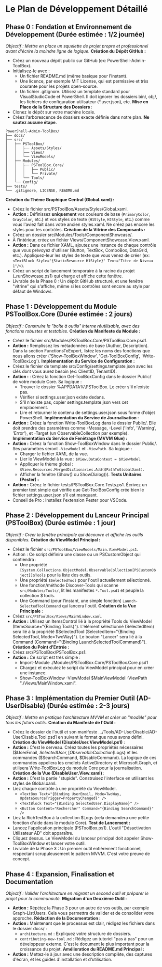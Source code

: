 # Le Plan de Développement Détaillé
## Phase 0 : Fondation et Environnement de Développement (Durée estimée : 1/2 journée)
*Objectif : Mettre en place un squelette de projet propre et professionnel avant d'écrire la moindre ligne de logique.*
**Création du Dépôt GitHub :**
- Créez un nouveau dépôt public sur GitHub (ex: PowerShell-Admin-ToolBox).
- Initialisez-le avec :
  - Un fichier README.md (même basique pour l'instant).
  - Une licence, par exemple MIT License, qui est permissive et très courante pour les projets open-source.
  - Un fichier .gitignore. Utilisez un template standard pour VisualStudioCode et PowerShell. Il doit ignorer les dossiers bin/, obj/, les fichiers de configuration utilisateur (*.user.json), etc.
**Mise en Place de la Structure des Dossiers :**
- Clonez le dépôt sur votre machine locale.
- Créez l'arborescence de dossiers exacte définie dans notre plan. **Ne sautez aucune étape.**
```
PowerShell-Admin-ToolBox/
├── docs/
├── src/
│   ├── PSToolBox/
│   │   ├── Assets/Styles/
│   │   ├── Views/
│   │   └── ViewModels/
│   ├── Modules/
│   │   ├── PSToolBox.Core/
│   │   │   ├── Public/
│   │   │   └── Private/
│   │   └── Tools/
│   └── Config/
├── tests/
└── .gitignore, LICENSE, README.md
```
**Création du Thème Graphique Central (Global.xaml) :**
- Créez le fichier src/PSToolBox/Assets/Styles/Global.xaml.
- **Action :** Définissez **uniquement** vos couleurs de base (`PrimaryColor`, `GrayColor`, etc.) et vos styles de texte (`H1Style`, `H2Style`, etc.) comme vous l'aviez fait dans votre ancien styles.xaml. Ne créez pas encore les styles pour les contrôles.
**Création de la Vitrine des Composants :**
- Créez un dossier src/Modules/Tools/ComponentShowcase/.
- À l'intérieur, créez un fichier Views/ComponentShowcase.View.xaml.
- **Action :** Dans ce fichier XAML, ajoutez une instance de chaque contrôle que vous prévoyez d'utiliser (Button, TextBox, ComboBox, DataGrid, etc.). Appliquez-leur les styles de texte que vous venez de créer (ex: `<TextBlock Style="{StaticResource H1Style}" Text="Titre de Niveau 1"/>`).
- Créez un script de lancement temporaire à la racine du projet (_runShowcase.ps1) qui charge et affiche cette fenêtre.
- Livrable de la Phase 0 : Un dépôt GitHub structuré, et une fenêtre "vitrine" qui s'affiche, même si les contrôles sont encore au style par défaut de Windows.
## Phase 1 : Développement du Module PSToolBox.Core (Durée estimée : 2 jours)
*Objectif : Construire la "boîte à outils" interne réutilisable, avec des fonctions robustes et testables.*
**Création du Manifeste du Module :**
- Créez le fichier src/Modules/PSToolBox.Core/PSToolBox.Core.psd1.
- **Action :** Remplissez les métadonnées de base (Author, Description). Dans la section FunctionsToExport, listez les noms des fonctions que nous allons créer ('Show-ToolBoxWindow', 'Get-ToolBoxConfig', 'Write-ToolBoxLog').
**Implémentation du Service de Configuration :**
- Créez le fichier de template src/Config/settings.template.json avec les clés dont vous aurez besoin (ex: ClientID, TenantID).
- **Action :** : Créez la fonction Get-ToolBoxConfig dans le dossier Public/ de votre module Core. Sa logique :
  - Trouver le dossier %APPDATA%\PSToolBox. Le créer s'il n'existe pas.
  - Vérifier si settings.user.json existe dedans.
  - S'il n'existe pas, copier settings.template.json vers cet emplacement.
  - Lire et retourner le contenu de settings.user.json sous forme d'objet PowerShell.
**Implémentation du Service de Journalisation :**
- **Action :** Créez la fonction Write-ToolBoxLog dans le dossier Public/. Elle doit prendre des paramètres comme -Message, -Level ('Info', 'Warning', 'Error'), et -Target (un ObservableCollection par exemple).
**Implémentation du Service de Fenêtrage (MVVM Glue) :**
- **Action :** Créez la fonction Show-ToolBoxWindow dans le dossier Public/. Ses paramètres seront `-ViewModel` et `-ViewPath`. Sa logique :
  - Charger le fichier XAML de la vue.
  - Lier le ViewModel à la vue : `$View.DataContext = $ViewModel`.
  - Appliquer le thème global : `$View.Resources.MergedDictionaries.Add($PathToGlobalXaml)`.
  - Afficher la fenêtre (Show() ou ShowDialog()).
**Tests Unitaires (Pester) :**
- **Action :** Créez le fichier tests/PSToolBox.Core.Tests.ps1. Écrivez un premier test simple qui vérifie que Get-ToolBoxConfig crée bien le fichier settings.user.json s'il est manquant.
- Conseil de Pro : Installez l'extension Pester pour VSCode.
## Phase 2 : Développement du Lanceur Principal (PSToolBox) (Durée estimée : 1 jour)
*Objectif : Créer la fenêtre principale qui découvre et affiche les outils disponibles.*
**Création du ViewModel Principal :**
- Créez le fichier `src/PSToolBox/ViewModels/Main.ViewModel.ps1`.
- Action : Ce script définira une classe ou un PSCustomObject qui contiendra :
  - Une propriété `[System.Collections.ObjectModel.ObservableCollection[PSCustomObject]]$Tools` pour la liste des outils.
  - Une propriété `$SelectedTool` pour l'outil actuellement sélectionné.
  - Une fonction/méthode Discover-Tools qui scanne `src/Modules/Tools/`, lit les manifestes `*.Tool.psd1` et peuple la collection $Tools.
  - Une Command (pour l'instant, une simple fonction) `Launch-SelectedToolCommand` qui lancera l'outil.
**Création de la Vue Principale :**
- Créez `src/PSToolBox/Views/MainWindow.xaml`.
- **Action :** Utilisez un ItemsControl lié à la propriété Tools du ViewModel (ItemsSource="{Binding Tools}"). L'élément sélectionné (SelectedItem) sera lié à la propriété $SelectedTool (SelectedItem="{Binding SelectedTool, Mode=TwoWay}"). Le bouton "Lancer" sera lié à la Command (Command="{Binding LaunchSelectedToolCommand}").
**Création du Point d'Entrée :**
- Créez src/PSToolBox/PSToolBox.ps1.
- **Action :** Ce script est très simple :
  - Import-Module ./Modules/PSToolBox.Core/PSToolBox.Core.psd1
  - Chargez et exécutez le script du ViewModel principal pour en créer une instance.
  -  Show-ToolBoxWindow -ViewModel $MainViewModel -ViewPath "./Views/MainWindow.xaml".
## Phase 3 : Implémentation du Premier Outil (AD-UserDisable) (Durée estimée : 2-3 jours)
*Objectif : Mettre en pratique l'architecture MVVM et créer un "modèle" pour tous les futurs outils.*
**Création du Manifeste de l'Outil :**
- Créez le dossier de l'outil et son manifeste .../Tools/AD-UserDisable/AD-UserDisable.Tool.psd1 en suivant le format que nous avons défini.
**Création du ViewModel (DisableUser.ViewModel.ps1) :**
- **Action :** C'est le cerveau. Créez toutes les propriétés nécessaires ($UserEmail, $SelectedUser, [ObservableCollection]$Logs) et les commandes ($SearchCommand, $DisableCommand). La logique de ces commandes appellera les cmdlets ActiveDirectory et Microsoft.Graph, et utilisera Write-ToolBoxLog du module Core pour la journalisation.
**Création de la Vue (DisableUser.View.xaml) :**
- **Action :** C'est la partie "stupide". Construisez l'interface en utilisant les styles de Global.xaml.
- Liez chaque contrôle à une propriété du ViewModel.
  - `<TextBox Text="{Binding UserEmail, Mode=TwoWay, UpdateSourceTrigger=PropertyChanged}" />`
  - `<TextBlock Text="{Binding SelectedUser.DisplayName}" />`
  - `<Button Content="Rechercher" Command="{Binding SearchCommand}" />`
- Liez la RichTextBox à la collection $Logs (cela demandera une petite fonction d'aide dans le module Core).
**Test de Lancement :**
- Lancez l'application principale (PSToolBox.ps1). L'outil "Désactivation Utilisateur AD" doit apparaître.
- Cliquez dessus. Le ViewModel du lanceur principal doit appeler Show-ToolBoxWindow et lancer votre outil.
- Livrable de la Phase 3 : Un premier outil entièrement fonctionnel, respectant scrupuleusement le pattern MVVM. C'est votre preuve de concept.
## Phase 4 : Expansion, Finalisation et Documentation
*Objectif : Valider l'architecture en migrant un second outil et préparer le projet pour la communauté.*
**Migration d'un Deuxième Outil :**
- **Action :** Répétez la Phase 3 pour un autre de vos outils, par exemple Graph-ListUsers. Cela vous permettra de valider et de consolider votre approche.
**Rédaction de la Documentation :**
- **Action :** Maintenant que le processus est clair, rédigez les fichiers dans le dossier docs/ :
  - `architecture.md` : Expliquez votre structure de dossiers.
  - `contributing-new-tool.md` : Rédigez un tutoriel "pas à pas" pour un développeur externe. C'est le document le plus important pour la croissance du projet.
**Amélioration du README.md Principal :**
- **Action :** Mettez-le à jour avec une description complète, des captures d'écran, et les guides d'installation et d'utilisation.